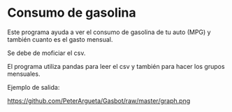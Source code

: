 # Consumo de gasolina

Este programa ayuda a ver el consumo de gasolina de tu auto (MPG) y también cuanto es el gasto mensual.

Se debe de moficiar el csv. 

El programa utiliza pandas para leer el csv y también para hacer los grupos mensuales. 

Ejemplo de salida:

https://github.com/PeterArgueta/Gasbot/raw/master/graph.png
